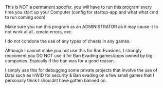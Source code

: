 This is NOT a permanent spoofer, you will have to run this program every time you start up your Computer (config for startup-app and what what cmd to run coming soon)

Make sure you run this program as an ADMINISTRATOR as it may cause it to not work at all, create errors, exc.

I do not condone the use of any types of cheats in any games.

Although I cannot make you not use this for Ban Evasions, I strongly reccoment you DO NOT use it for Ban Evading games/apps owned by big companies. Espically if the ban was for a good reason.

I simply use this for debugging some private projects that involve the use of Data such as HWID for security & Ban evading on a few small games that I personally think I shouldnt have gotten banned on.

